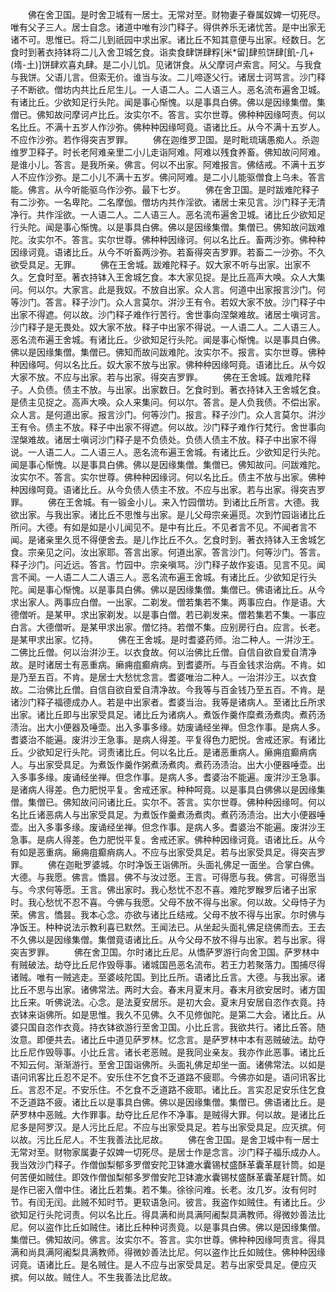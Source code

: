 <!-- { "loadSidebar": true } -->
　　佛在舍卫国。是时舍卫城有一居士。无常对至。财物妻子眷属奴婢一切死尽。唯有父子三人。居士自念。诸道中唯有沙门释子。得供养乐无诸忧苦。是中出家无诸不可。思惟已。将二儿到祇园中求出家。诸比丘不知其意便与出家。经数日。乞食时到著衣持钵将二儿入舍卫城乞食。诣卖食肆饼肆粰[米*留]肆煎饼肆[飢-几+(堶-土)]饼肆欢喜丸肆。是二小儿饥。见诸饼食。从父摩诃卢索言。阿父。与我食与我饼。父语儿言。但索无价。谁当与汝。二儿啼逐父行。诸居士诃骂言。沙门释子不断欲。僧坊内共比丘尼生儿。一人语二人。二人语三人。恶名流布遍舍卫城。有诸比丘。少欲知足行头陀。闻是事心惭愧。以是事具白佛。佛以是因缘集僧。集僧已。佛知故问摩诃卢比丘。汝实尔不。答言。实尔世尊。佛种种因缘呵责。何以名比丘。不满十五岁人作沙弥。佛种种因缘呵竟。语诸比丘。从今不满十五岁人。不应作沙弥。若作得突吉罗罪。
　　佛在迦维罗卫国。是时毗琉璃愚痴人。杀迦维罗卫释子。时长老阿难亲里二小儿走诣阿难。阿难以残食养畜。佛知故问阿难。是谁小儿。答言。是我所亲。佛言。何以不出家。阿难报言。佛结戒。不满十五岁人不应作沙弥。是二小儿不满十五岁。佛问阿难。是二小儿能驱僧食上乌未。答言能。佛言。从今听能驱乌作沙弥。最下七岁。
　　佛在舍卫国。是时跋难陀释子有二沙弥。一名卑陀。二名摩伽。僧坊内共作淫欲。诸居士来见言。沙门释子无清净行。共作淫欲。一人语二人。二人语三人。恶名流布遍舍卫城。诸比丘少欲知足行头陀。闻是事心惭愧。以是事具白佛。佛以是因缘集僧。集僧已。佛知故问跋难陀。汝实尔不。答言。实尔世尊。佛种种因缘诃。何以名比丘。畜两沙弥。佛种种因缘诃竟。语诸比丘。从今不听畜两沙弥。若畜得突吉罗罪。若畜二一沙弥。不久欲受具足。无罪。
　　佛在王舍城。跋难陀释子。奴大家不听与出家。出家不久。乞食时至。著衣持钵入王舍城乞食。本大家见捉。是比丘高声大唤。众人大集问。何以尔。大家言。此是我奴。不放自出家。众人言。何道中出家报言沙门。何等沙门。答言。释子沙门。众人言莫尔。洴沙王有令。若奴大家不放。沙门释子中出家不得遮。何以故。沙门释子难作行苦行。舍世事向涅槃难故。诸居士嗔诃言。沙门释子是无畏处。奴大家不放。释子中出家不得说。一人语二人。二人语三人。恶名流布遍王舍城。有诸比丘。少欲知足行头陀。闻是事心惭愧。以是事具白佛。佛以是因缘集僧。集僧已。佛知而故问跋难陀。汝实尔不。报言。实尔世尊。佛种种因缘呵。何以名比丘。奴大家不放与出家。佛种种因缘呵竟。语诸比丘。从今奴大家不放。不应与出家。若与出家。得突吉罗罪。
　　佛在王舍城。跋难陀释子。人负债。债主不放。与出家。出家数日。乞食时到。著衣持钵入王舍城乞食。是债主见捉之。高声大唤。众人来集问。何以尔。答言。是人负我债。不偿出家。众人言。是何道出家。报言沙门。何等沙门。报言。释子沙门。众人言莫尔。洴沙王有令。债主不放。释子中出家不得遮。何以故。沙门释子难作行梵行。舍世事向涅槃难故。诸居士嗔诃沙门释子是不负债处。负债人债主不放。释子中出家不得说。一人语二人。二人语三人。恶名流布遍王舍城。有诸比丘。少欲知足行头陀。闻是事心惭愧。以是事具白佛。佛以是因缘集僧。集僧已。佛知故问。问跋难陀。汝实尔不。答言。实尔世尊。佛种种因缘诃。何以名比丘。债主不放与出家。佛种种因缘呵竟。语诸比丘。从今负债人债主不放。不应与出家。若与出家。得突吉罗罪。
　　佛在王舍城。有一锻金小儿。来入竹园僧坊。到诸比丘所言。大德。我欲出家。与我出家。诸比丘不思惟与出家。是儿父母宗亲遍觅。次到竹园诣诸比丘所问。大德。有如是如是小儿闻见不。是中有比丘。不见者言不见。不闻者言不闻。是诸亲里久觅不得便舍去。是儿作比丘不久。乞食时到。著衣持钵入王舍城乞食。宗亲见之问。汝出家耶。答言出家。何道出家。答言沙门。何等沙门。答言。释子沙门。问近远。答言。竹园中。宗亲嗔骂。沙门释子故作妄语。见言不见。闻言不闻。一人语二人二人语三人。恶名流布遍王舍城。有诸比丘。少欲知足行头陀。闻是事心惭愧。以是事具白佛。佛以是因缘集僧。集僧已。佛语诸比丘。从今求出家人。两事应白僧。一出家。二剃发。僧若集若不集。两事应白。作是语。大德僧听。是某甲。求出家剃发。以是事白僧。若已剃发来。僧若集若不集。一事应白言。大德僧听。是某甲求出家。僧忆持。若僧不集。应别房行白。应言。长老。是某甲求出家。忆持。
　　佛在王舍城。是时耆婆药师。治二种人。一洴沙王。二佛比丘僧。何以治洴沙王。以衣食故。何以治佛比丘僧。自信自欲自爱自清净故。是时诸居士有恶重病。癞痈疽癫痟病。到耆婆所。与百金钱求治病。不肯。如是乃至五百。不肯。是居士大愁忧念言。耆婆唯治二种人。一治洴沙王。以衣食故。二治佛比丘僧。自信自欲自爱自清净故。今我等与百金钱乃至五百。不肯。是诸沙门释子福德成办人。若是中出家者。耆婆当治。我等是诸病人。至诸比丘所求出家。诸比丘即与出家受具足。诸比丘为诸病人。煮饭作羹作糜煮汤煮肉。煮药汤渍治。出大小便器及唾壶。出入多事多缘。妨废诵经坐禅。但念作事。是病人多。耆婆治不能遍。废洴沙王急事。是病人得差。平复得色力肥悦。舍戒还家。有诸比丘。少欲知足行头陀。诃责诸比丘。何以名比丘。是诸恶重病人。癞痈疽癫痟病人。与出家受具足。为煮饭作羹作粥煮汤煮肉。煮药汤渍治。出大小便器唾壶。出入多事多缘。废诵经坐禅。但念作事。是病人多。耆婆治不能遍。废洴沙王急事。是诸病人得差。色力肥悦平复。舍戒还家。种种呵竟。以是事具白佛佛以是因缘集僧。集僧已。佛知故问问诸比丘。实尔不。答言。实尔世尊。佛种种因缘呵。何以名比丘诸恶病人与出家受具足。为煮饭作羹煮汤煮肉。煮药汤渍治。出大小便器唾壶。出入多事多缘。废诵经坐禅。但念作事。是病人多。耆婆治不能遍。废洴沙王急事。是病人得差。色力肥悦平复。舍戒还家。佛种种因缘诃竟。语诸比丘。从今有如是恶重病。癞痈疽癫痟病人。不应与出家受具足。若与出家受具足。得突吉罗罪。
　　佛在迦毗罗婆城。尔时净饭王诣佛所。头面礼佛足一面坐。合掌白佛。大德。与我愿。佛言。憍昙。佛不与汝过愿。王言。可得愿与我。佛言。可得愿当与。今求何等愿。王言。佛出家时。我心愁忧不忍不喜。难陀罗睺罗后诸子出家时。我心愁忧不忍不喜。今佛与我愿。父母不放不得与出家。何以故。父母恃子为荣。佛言。憍昙。我本心念。亦欲与诸比丘结戒。父母不放不得与出家。尔时佛与净饭王。种种说法示教利喜已默然。王闻法已。从坐起头面礼佛足绕佛而去。王去不久佛以是因缘集僧。集僧竟语诸比丘。从今父母不放不得与出家。若与出家。得突吉罗罪。
　　佛在舍卫国。尔时诸比丘尼。从憍萨罗游行向舍卫国。萨罗林中有贼破法。劫夺比丘尼作毁辱事。诸城国邑恶名流布。若王力若聚落力。围捕尽得诸贼。唯有一贼逃走。至婆岐陀国。到比丘所。语诸比丘言。大德。与我出家。诸比丘不思与出家。诸佛常法。两时大会。春末月夏末月。春末月欲安居时。诸方国比丘来。听佛说法。心念。是法夏安居乐。是初大会。夏末月安居自恣作衣竟。持衣钵来诣佛所。如是思惟。我久不见佛。久不见修伽陀。是第二大会。诸比丘。从婆只国自恣作衣竟。持衣钵欲游行至舍卫国。小比丘言。我欲共行。诸比丘答。随汝意。即便共去。诸比丘中道见萨罗林。忆念言。是萨罗林中本有恶贼破法。劫夺比丘尼作毁辱事。小比丘言。诸长老恶贼。是我同业亲友。我亦作此恶事。诸比丘不知云何。渐渐游行。至舍卫国诣佛所。头面礼佛足却坐一面。诸佛常法。以如是语问讯客比丘忍不足不。安乐住不乞食不乏道路不疲耶。今佛亦如是。语问讯客比丘。言忍不足。不安乐住。不乞食不乏道路不疲耶。诸比丘。言实忍足安乐住乞食不乏道路不疲。诸比丘以是事具白佛。佛以是因缘集僧。集僧已。佛语诸比丘。是萨罗林中恶贼。大作罪事。劫夺比丘尼作不净事。是贼得大罪。何以故。是诸比丘尼多是阿罗汉。是人污比丘尼。不应与出家受具足。若与出家受具足。应灭摈。何以故。污比丘尼人。不生我善法比尼故。
　　佛在舍卫国。是舍卫城中有一居士无常对至。财物家属妻子奴婢一切死尽。是居士作是念言。沙门释子福乐成办人。我当效沙门释子。作僧伽梨郁多罗僧安陀卫钵漉水囊锡杖盛酥革囊革屣针筒。如是何苦便如贼住。即效作僧伽梨郁多罗僧安陀卫钵漉水囊锡杖盛酥革囊革屣针筒。如是作已密入僧中住。诸比丘若集。若不集。徐徐问难。长老。汝几岁。汝有何时节。有闰无闰。此贼不知时节。更软语急问。彼言。我盗作如贼住。有诸比丘。少欲知足行头陀诃责。何以名比丘。得具满和尚具满阿阇梨具满教师。得微妙善法比尼。何以盗作比丘如贼住。诸比丘种种诃责竟。以是事具白佛。佛以是因缘集僧。集僧已。佛知故问。佛言。汝实尔不。答言。实尔世尊。佛种种因缘呵责言。得具满和尚具满阿阇梨具满教师。得微妙善法比尼。何以盗作比丘如贼住。佛种种因缘诃竟。语诸比丘。是名贼住。是人不应与出家受具足。若与出家受具足。便应灭摈。何以故。贼住人。不生我善法比尼故。

